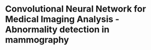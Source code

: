 # Convolutional Neural Network for Medical Imaging Analysis - Abnormality detection in mammography 

